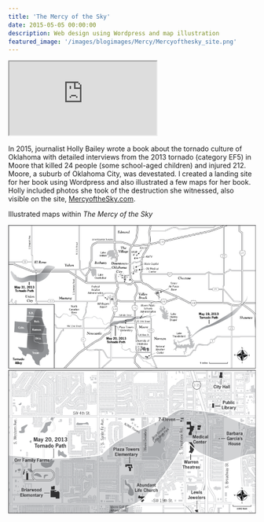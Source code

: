 ```yaml
---
title: 'The Mercy of the Sky'
date: 2015-05-05 00:00:00
description: Web design using Wordpress and map illustration
featured_image: '/images/blogimages/Mercy/Mercyofthesky_site.png'
---
```


<iframe src="https://www.mercyofthesky.com/"></iframe>

In 2015, journalist Holly Bailey wrote a book about the tornado culture of Oklahoma with detailed interviews from the 2013 tornado (category EF5) in Moore that killed 24 people (some school-aged children) and injured 212. Moore, a suburb of Oklahoma City, was devestated. I created a landing site for her book using Wordpress and also illustrated a few maps for her book. Holly included photos she took of the destruction she witnessed, also visible on the site, [MercyoftheSky.com](http://www.mercyofthesky.com/). 

Illustrated maps within <em>The Mercy of the Sky</em>

<div class="gallery" data-columns="2">
	<img src="/images/blogimages/Mercy/OKCmap1.png">
	<img src="/images/blogimages/Mercy/Mooremap1.png">
	</div>
